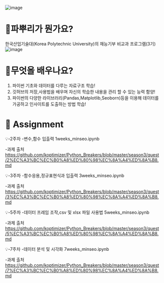 ![image](https://user-images.githubusercontent.com/85101003/137398853-77d59545-d8e9-41de-8d84-32682bc18d36.png)
# 🤔파뿌리가 뭔가요?
한국산업기술대(Korea Polytechnic University)의 재능기부 비교과 프로그램(3기)
![image](https://user-images.githubusercontent.com/85101003/137400495-c3c67b24-ad15-49d2-887d-e3c9d7c0f82c.png)
# 🧐무엇을 배우나요?
1. 파이썬 기초와 데이터를 다루는 자료구조 학습!
2. 깃허브의 저장,사용법을 배우며 자신의 학습한 내용을 관리 할 수 있는 능력 함양!
3. 파이썬의 다양한 라이브러리(Pandas,Matplotlib,Seoborn)등을 이용해 데이터를 가공하고 인사이트를 도출하는 방법 학습!
# 📁 Assignment
  💡-2주차 
  -변수,함수 입출력 1weeks_minseo.ipynb
  
  -과제 출처
  https://github.com/koptimizer/Python_Breakers/blob/master/season3/quest/2%EC%A3%BC%EC%B0%A8%ED%80%98%EC%8A%A4%ED%8A%B8.md
  
  💡-3주차 
  -함수응용,정규표현식과 입출력 3weeks_minseo.ipynb
  
  -과제 출처
  https://github.com/koptimizer/Python_Breakers/blob/master/season3/quest/3%EC%A3%BC%EC%B0%A8%ED%80%98%EC%8A%A4%ED%8A%B8.md
  
  💡-5주차 
  -데이터 프레임 조작,csv 및 xlsx 파일 사용법 5weeks_minseo.ipynb
  
  -과제 출처
  https://github.com/koptimizer/Python_Breakers/blob/master/season3/quest/5%EC%A3%BC%EC%B0%A8%ED%80%98%EC%8A%A4%ED%8A%B8.md
  
  💡-7주차 
  -데이터 분석 및 시각화 7weeks_minseo.ipynb
  
  -과제 출처
  https://github.com/koptimizer/Python_Breakers/blob/master/season3/quest/7%EC%A3%BC%EC%B0%A8%ED%80%98%EC%8A%A4%ED%8A%B8.md
